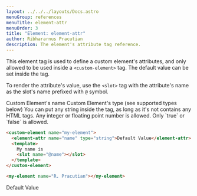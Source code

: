 ```yaml
---
layout: ../../../layouts/Docs.astro
menuGroup: references
menuTitle: element-attr
menuOrder: 3
title: "Element: element-attr"
author: Ribhararnus Pracutian
description: The element's attribute tag reference.
---
```


This element tag is used to define a custom element's attributes, and only allowed to be used inside a <anchor-link href="/references/elements/custom-element">`<custom-element>`</anchor-link> tag. The default value can be set inside the tag.

To render the attribute's value, use the `<slot>` tag with the attribute's name as the slot's name prefixed with `@` symbol.

<ref-section title="Attributes">
  <ref-item-def name="name">
    Custom Element's name
  </ref-item-def>
  <ref-item-def name="type">
    Custom Element's type (see supported types below)
  </ref-item-def>
</ref-section>

<ref-section title="Supported Types">
  <ref-item-def name="string">
    You can put any string inside the tag, as long as it's not contains any HTML tags.
  </ref-item-def>
  <ref-item-def name="number">
    Any integer or floating point number is allowed.
  </ref-item-def>
  <ref-item-def name="boolean">
    Only `true` or `false` is allowed.
  </ref-item-def>
</ref-section>

<ref-section title="Example"></ref-section>

```html
<custom-element name="my-element">
  <element-attr name="name" type="string">Default Value</element-attr>
  <template>
    My name is
    <slot name="@name"></slot>
  </template>
</custom-element>

<my-element name="R. Pracutian"></my-element>
```

<custom-element name="my-element">
  <element-attr name="name" type="string">Default Value</element-attr>
  <template>
    My name is <slot name="@name"></slot>
  </template>
</custom-element>

<realm-demo>
  <my-element name="R. Pracutian"></my-element>
</realm-demo>
